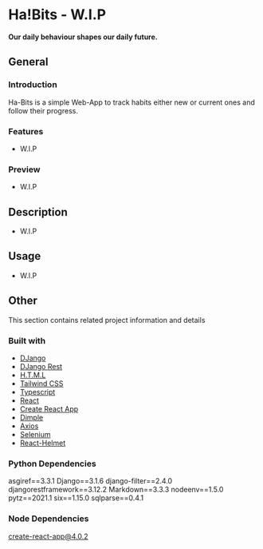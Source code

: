 # Ha!Bits - W.I.P
**Our daily behaviour shapes our daily future.**

## General

### Introduction
Ha-Bits is a simple Web-App to track habits either new or current ones and
follow their progress.

### Features
- W.I.P

### Preview
- W.I.P

## Description
- W.I.P

## Usage
- W.I.P

## Other
This section contains related project information and details

### Built with
- [DJango](https://www.djangoproject.com/start/overview/)
- [DJango Rest](https://www.django-rest-framework.org/)
- [H.T.M.L](https://html.spec.whatwg.org/)
- [Tailwind CSS](https://tailwindcss.com/)
- [Typescript](https://www.typescriptlang.org/docs/handbook/jsx.html)
- [React](https://reactjs.org/)
- [Create React App](https://create-react-app.dev/docs/adding-typescript/)
- [Dimple](http://dimplejs.org/)
- [Axios](https://www.npmjs.com/package/axios)
- [Selenium](https://pypi.org/project/selenium/)
- [React-Helmet](https://www.npmjs.com/package/react-helmet)

### Python Dependencies
asgiref==3.3.1
Django==3.1.6
django-filter==2.4.0
djangorestframework==3.12.2
Markdown==3.3.3
nodeenv==1.5.0
pytz==2021.1
six==1.15.0
sqlparse==0.4.1

### Node Dependencies
create-react-app@4.0.2
